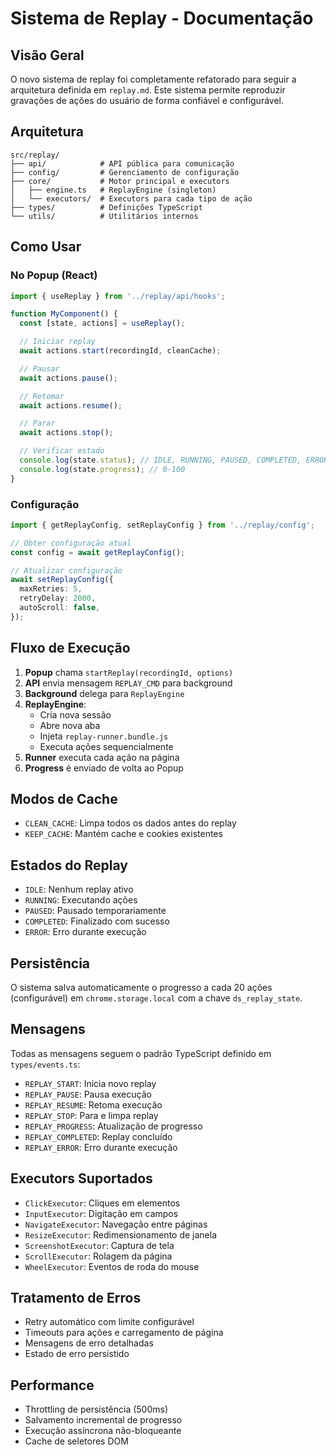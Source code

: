 # Sistema de Replay - Documentação

## Visão Geral

O novo sistema de replay foi completamente refatorado para seguir a arquitetura
definida em `replay.md`. Este sistema permite reproduzir gravações de ações do
usuário de forma confiável e configurável.

## Arquitetura

```
src/replay/
├── api/            # API pública para comunicação
├── config/         # Gerenciamento de configuração
├── core/           # Motor principal e executors
│   ├── engine.ts   # ReplayEngine (singleton)
│   └── executors/  # Executors para cada tipo de ação
├── types/          # Definições TypeScript
└── utils/          # Utilitários internos
```

## Como Usar

### No Popup (React)

```typescript
import { useReplay } from '../replay/api/hooks';

function MyComponent() {
  const [state, actions] = useReplay();

  // Iniciar replay
  await actions.start(recordingId, cleanCache);

  // Pausar
  await actions.pause();

  // Retomar
  await actions.resume();

  // Parar
  await actions.stop();

  // Verificar estado
  console.log(state.status); // IDLE, RUNNING, PAUSED, COMPLETED, ERROR
  console.log(state.progress); // 0-100
}
```

### Configuração

```typescript
import { getReplayConfig, setReplayConfig } from '../replay/config';

// Obter configuração atual
const config = await getReplayConfig();

// Atualizar configuração
await setReplayConfig({
  maxRetries: 5,
  retryDelay: 2000,
  autoScroll: false,
});
```

## Fluxo de Execução

1. **Popup** chama `startReplay(recordingId, options)`
2. **API** envia mensagem `REPLAY_CMD` para background
3. **Background** delega para `ReplayEngine`
4. **ReplayEngine**:
   - Cria nova sessão
   - Abre nova aba
   - Injeta `replay-runner.bundle.js`
   - Executa ações sequencialmente
5. **Runner** executa cada ação na página
6. **Progress** é enviado de volta ao Popup

## Modos de Cache

- `CLEAN_CACHE`: Limpa todos os dados antes do replay
- `KEEP_CACHE`: Mantém cache e cookies existentes

## Estados do Replay

- `IDLE`: Nenhum replay ativo
- `RUNNING`: Executando ações
- `PAUSED`: Pausado temporariamente
- `COMPLETED`: Finalizado com sucesso
- `ERROR`: Erro durante execução

## Persistência

O sistema salva automaticamente o progresso a cada 20 ações (configurável) em
`chrome.storage.local` com a chave `ds_replay_state`.

## Mensagens

Todas as mensagens seguem o padrão TypeScript definido em `types/events.ts`:

- `REPLAY_START`: Inicia novo replay
- `REPLAY_PAUSE`: Pausa execução
- `REPLAY_RESUME`: Retoma execução
- `REPLAY_STOP`: Para e limpa replay
- `REPLAY_PROGRESS`: Atualização de progresso
- `REPLAY_COMPLETED`: Replay concluído
- `REPLAY_ERROR`: Erro durante execução

## Executors Suportados

- `ClickExecutor`: Cliques em elementos
- `InputExecutor`: Digitação em campos
- `NavigateExecutor`: Navegação entre páginas
- `ResizeExecutor`: Redimensionamento de janela
- `ScreenshotExecutor`: Captura de tela
- `ScrollExecutor`: Rolagem da página
- `WheelExecutor`: Eventos de roda do mouse

## Tratamento de Erros

- Retry automático com limite configurável
- Timeouts para ações e carregamento de página
- Mensagens de erro detalhadas
- Estado de erro persistido

## Performance

- Throttling de persistência (500ms)
- Salvamento incremental de progresso
- Execução assíncrona não-bloqueante
- Cache de seletores DOM
